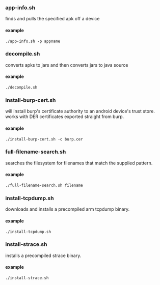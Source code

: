 ### app-info.sh

finds and pulls the specified apk off a device

#### example

`./app-info.sh -p appname`

### decompile.sh

converts apks to jars and then converts jars to java source

#### example

`./decompile.sh`

### install-burp-cert.sh

will install burp's certificate authority to an android device's trust store.
works with DER certificates exported straight from burp.

#### example

`./install-burp-cert.sh -c burp.cer`

### full-filename-search.sh 

searches the filesystem for filenames that match the supplied pattern.

#### example

`./full-filename-search.sh filename`

### install-tcpdump.sh

downloads and installs a precompiled arm tcpdump binary.

#### example

`./install-tcpdump.sh`

### install-strace.sh

installs a precompiled strace binary.

#### example

`./install-strace.sh`
